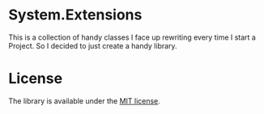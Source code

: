 # System.Extensions

This is a collection of handy classes I face up rewriting every time I start a Project.
So I decided to just create a handy library.

License
=======

The library is available under the [MIT license](http://en.wikipedia.org/wiki/MIT_License).
